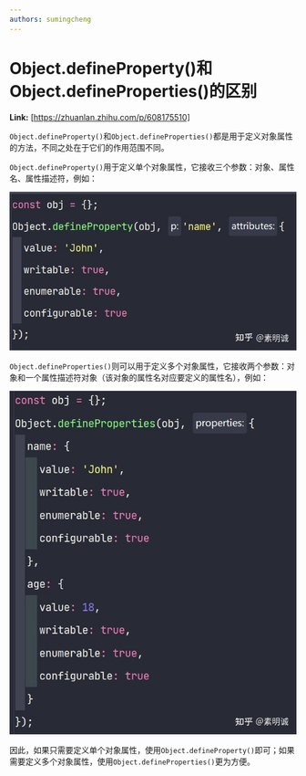 ```yaml
---
authors: sumingcheng
---
```

# Object.defineProperty()和Object.defineProperties()的区别



 **Link:** [https://zhuanlan.zhihu.com/p/608175510]



`Object.defineProperty()`和`Object.defineProperties()`都是用于定义对象属性的方法，不同之处在于它们的作用范围不同。

`Object.defineProperty()`用于定义单个对象属性，它接收三个参数：对象、属性名、属性描述符，例如：

![56355177cba62dceb2eb4064b1fa5f27](../image/56355177cba62dceb2eb4064b1fa5f27.jpg)

`Object.defineProperties()`则可以用于定义多个对象属性，它接收两个参数：对象和一个属性描述符对象（该对象的属性名对应要定义的属性名），例如：

![d9585335e55d924129c36967fece038f](../image/d9585335e55d924129c36967fece038f.jpg)

因此，如果只需要定义单个对象属性，使用`Object.defineProperty()`即可；如果需要定义多个对象属性，使用`Object.defineProperties()`更为方便。

